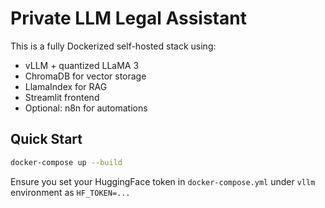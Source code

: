 # Private LLM Legal Assistant

This is a fully Dockerized self-hosted stack using:
- vLLM + quantized LLaMA 3
- ChromaDB for vector storage
- LlamaIndex for RAG
- Streamlit frontend
- Optional: n8n for automations

## Quick Start
```bash
docker-compose up --build
```

Ensure you set your HuggingFace token in `docker-compose.yml` under `vllm` environment as `HF_TOKEN=...`
